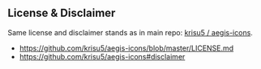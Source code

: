 ## License & Disclaimer
Same license and disclaimer stands as in main repo: [krisu5 / aegis-icons](https://github.com/krisu5/aegis-icons).

- https://github.com/krisu5/aegis-icons/blob/master/LICENSE.md
- https://github.com/krisu5/aegis-icons#disclaimer